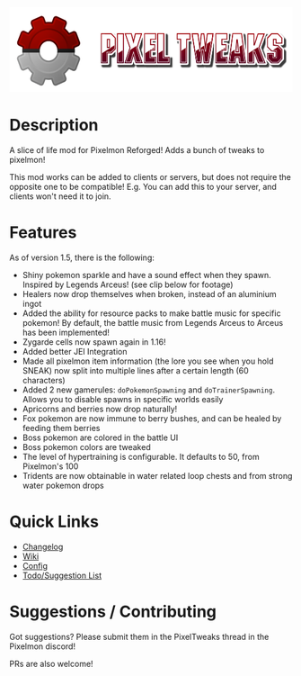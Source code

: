 <img src="src/main/resources/logo.png" height="150px"/>

# Description
A slice of life mod for Pixelmon Reforged! Adds a bunch of tweaks to pixelmon!

This mod works can be added to clients or servers, but does not require the opposite one to be compatible! E.g. You can add this to your server, and clients won't need it to join.

# Features
As of version 1.5, there is the following:
- Shiny pokemon sparkle and have a sound effect when they spawn. Inspired by Legends Arceus! (see clip below for footage)
- Healers now drop themselves when broken, instead of an aluminium ingot
- Added the ability for resource packs to make battle music for specific pokemon! By default, the battle music from Legends Arceus to Arceus has been implemented!
- Zygarde cells now spawn again in 1.16!
- Added better JEI Integration
- Made all pixelmon item information (the lore you see when you hold SNEAK) now split into multiple lines after a certain length (60 characters)
- Added 2 new gamerules: `doPokemonSpawning` and `doTrainerSpawning`. Allows you to disable spawns in specific worlds easily
- Apricorns and berries now drop naturally!
- Fox pokemon are now immune to berry bushes, and can be healed by feeding them berries
- Boss pokemon are colored in the battle UI
- Boss pokemon colors are tweaked
- The level of hypertraining is configurable. It defaults to 50, from Pixelmon's 100
- Tridents are now obtainable in water related loop chests and from strong water pokemon drops

# Quick Links
- [Changelog](CHANGELOG.md)
- [Wiki](https://github.com/StrangeOne101/PixelTweaks/wiki)
- [Config](https://github.com/StrangeOne101/PixelTweaks/wiki/Config)
- [Todo/Suggestion List](TODO.md)

# Suggestions / Contributing
Got suggestions? Please submit them in the PixelTweaks thread in the Pixelmon discord!

PRs are also welcome!
